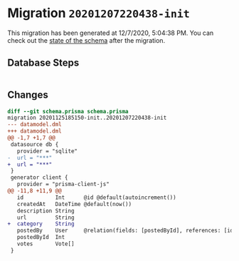 # Migration `20201207220438-init`

This migration has been generated at 12/7/2020, 5:04:38 PM.
You can check out the [state of the schema](./schema.prisma) after the migration.

## Database Steps

```sql

```

## Changes

```diff
diff --git schema.prisma schema.prisma
migration 20201125185150-init..20201207220438-init
--- datamodel.dml
+++ datamodel.dml
@@ -1,7 +1,7 @@
 datasource db {
   provider = "sqlite" 
-  url = "***"
+  url = "***"
 }
 generator client {
   provider = "prisma-client-js"
@@ -11,8 +11,9 @@
   id          Int      @id @default(autoincrement())
   createdAt   DateTime @default(now())
   description String
   url         String
+  category    String
   postedBy    User     @relation(fields: [postedById], references: [id])
   postedById  Int
   votes       Vote[]
 }
```


